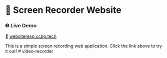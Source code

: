 # 🎥 Screen Recorder Website  

### 🌐 Live Demo  
🔗 [websiteresp.ccbp.tech](http://127.0.0.1:5500/)  

This is a simple screen recording web application. Click the link above to try it out!  # video-recorder
